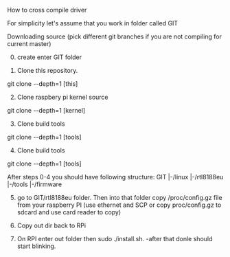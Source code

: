 How to cross compile driver

For simplicity let's assume that you work in folder called GIT

Downloading source (pick different git branches if you are not compiling for current master)

0. create enter GIT folder 

1. Clone this repository.

git clone --depth=1 [this]

2. Clone raspbery pi kernel source

git clone --depth=1 [kernel]

3. Clone build tools

git clone --depth=1 [tools]

4. Clone build tools

git clone --depth=1 [tools]


After steps 0-4 you should have following structure:
GIT
|-/linux
|-/rtl8188eu
|-/tools
|-/firmware
   
5. go to GIT/rtl8188eu folder. Then into that folder copy /proc/config.gz file from your raspberry PI (use ethernet and SCP or copy proc/config.gz to sdcard and use card reader to copy)

6. Copy out dir back to RPi

7. On RPI enter out folder then sudo ./install.sh. -after that donle should start blinking.
